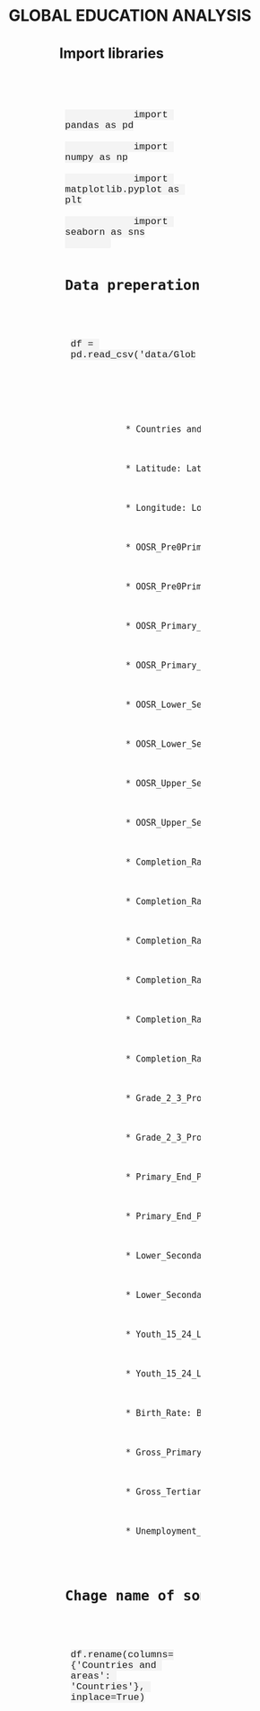 <style>
h1{
    text-align: center;
    text-transform: uppercase;
}
h3{
    font-size: 25px;
}
div.container{
    width: 50%;
    margin: auto;
}
pre{
    padding: 10px;
    border-radius: 5px;
     position: relative;
}
code {
    font-family: 'Courier New', Courier, monospace;
    background-color: #f4f4f4;
    padding: 2px 4px;
    border-radius: 3px;
    font-size: 17px;
}
p{
    line-height: 35px;
    font-size: 15px;
}
</style>

<h1 style="">Global Education Analysis</h1>
<div class="container">
    <h3>Import libraries</h3><br>
        <pre><code id="code-block">
            import pandas as pd<br>
            import numpy as np<br>
            import matplotlib.pyplot as plt<br>
            import seaborn as sns
        </code>
    <h3>Data preperation</h3>
        <pre><code>df = pd.read_csv('data/Global_Education.csv')</code></pre>
        <p>
            * Countries and Areas: Name of the countries and areas.<br>
            * Latitude: Latitude coordinates of the geographical location.<br>
            * Longitude: Longitude coordinates of the geographical location.<br>
            * OOSR_Pre0Primary_Age_Male: Out-of-school rate for pre-primary age males.<br>
            * OOSR_Pre0Primary_Age_Female: Out-of-school rate for pre-primary age females.<br>
            * OOSR_Primary_Age_Male: Out-of-school rate for primary age males.<br>
            * OOSR_Primary_Age_Female: Out-of-school rate for primary age females.<br>
            * OOSR_Lower_Secondary_Age_Male: Out-of-school rate for lower secondary age males.<br>
            * OOSR_Lower_Secondary_Age_Female: Out-of-school rate for lower secondary age females.<br>
            * OOSR_Upper_Secondary_Age_Male: Out-of-school rate for upper secondary age males.<br>
            * OOSR_Upper_Secondary_Age_Female: Out-of-school rate for upper secondary age females.<br>
            * Completion_Rate_Primary_Male: Completion rate for primary education among males.<br>
            * Completion_Rate_Primary_Female: Completion rate for primary education among females.<br>
            * Completion_Rate_Lower_Secondary_Male: Completion rate for lower secondary education among males.<br>
            * Completion_Rate_Lower_Secondary_Female: Completion rate for lower secondary education among females.<br>
            * Completion_Rate_Upper_Secondary_Male: Completion rate for upper secondary education among males.<br>
            * Completion_Rate_Upper_Secondary_Female: Completion rate for upper secondary education among females.<br>
            * Grade_2_3_Proficiency_Reading: Proficiency in reading for grade 2-3 students.<br>
            * Grade_2_3_Proficiency_Math: Proficiency in math for grade 2-3 students.<br>
            * Primary_End_Proficiency_Reading: Proficiency in reading at the end of primary education.<br>
            * Primary_End_Proficiency_Math: Proficiency in math at the end of primary education.<br>
            * Lower_Secondary_End_Proficiency_Reading: Proficiency in reading at the end of lower secondary education.<br>
            * Lower_Secondary_End_Proficiency_Math: Proficiency in math at the end of lower secondary education.<br>
            * Youth_15_24_Literacy_Rate_Male: Literacy rate among male youths aged 15-24.<br>
            * Youth_15_24_Literacy_Rate_Female: Literacy rate among female youths aged 15-24.<br>
            * Birth_Rate: Birth rate in the respective countries/areas.<br>
            * Gross_Primary_Education_Enrollment: Gross enrollment in primary education.<br>
            * Gross_Tertiary_Education_Enrollment: Gross enrollment in tertiary education.<br>
            * Unemployment_Rate: Unemployment rate in the respective countries/areas.<br></p>
     <h3>Chage name of some columns</h3>
     <pre><code>df.rename(columns={'Countries and areas': 'Countries'}, inplace=True)</code></pre>

       
</div>


